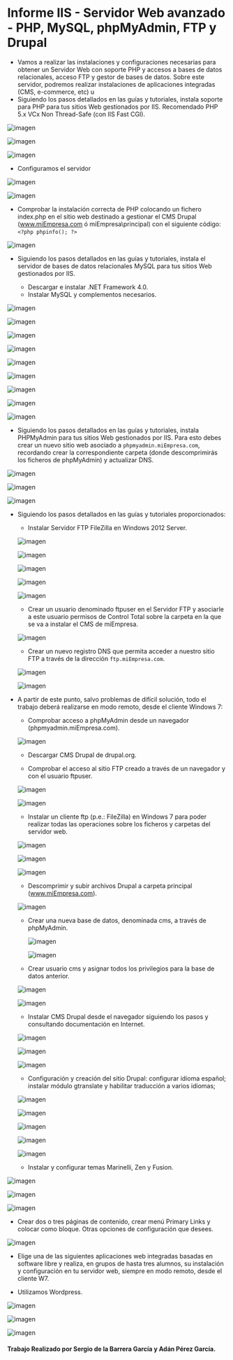 # Informe IIS - Servidor Web avanzado - PHP, MySQL, phpMyAdmin, FTP y Drupal

* Vamos a realizar las instalaciones y configuraciones necesarias para obtener un Servidor Web con soporte PHP y accesos a bases de datos relacionales, acceso FTP y gestor de bases de datos. Sobre este servidor, podremos realizar instalaciones de aplicaciones integradas (CMS, e-commerce, etc)
u
* Siguiendo los pasos detallados en las guías y tutoriales, instala soporte para PHP para tus sitios Web gestionados por IIS. Recomendado PHP 5.x VCx Non Thread-Safe (con IIS Fast CGI).

![imagen](./img/000150.png)

![imagen](./img/000151.png)

![imagen](./img/000152.png)

* Configuramos el servidor

![imagen](./img/000153.png)

![imagen](./img/000154.png)

* Comprobar la instalación correcta de PHP colocando un fichero index.php en el sitio web destinado
a gestionar el CMS Drupal (www.miEmpresa.com ó miEmpresa\principal) con el siguiente código:
`<?php phpinfo(); ?>`

![imagen](./img/000155.png)

* Siguiendo los pasos detallados en las guías y tutoriales, instala el servidor de bases de datos relacionales MySQL para tus sitios Web gestionados por IIS.

  * Descargar e instalar .NET Framework 4.0.
  * Instalar MySQL y complementos necesarios.

![imagen](./img/000156.png)

![imagen](./img/000157.png)

![imagen](./img/000158.png)

![imagen](./img/000159.png)

![imagen](./img/000160.png)

![imagen](./img/000161.png)

![imagen](./img/000162.png)

![imagen](./img/000163.png)

![imagen](./img/000164.png)

* Siguiendo los pasos detallados en las guías y tutoriales, instala PHPMyAdmin para tus sitios Web gestionados por IIS. Para esto debes crear un nuevo sitio web asociado a `phpmyadmin.miEmpresa.com`, recordando crear la correspondiente carpeta (donde descomprimirás los ficheros de phpMyAdmin) y actualizar DNS.

![imagen](./img/000165.png)

![imagen](./img/000166.png)

![imagen](./img/000167.png)

* Siguiendo los pasos detallados en las guías y tutoriales proporcionados:
  * Instalar Servidor FTP FileZilla en Windows 2012 Server.

  ![imagen](./img/000144.png)

  ![imagen](./img/000145.png)

  ![imagen](./img/000146.png)

  ![imagen](./img/000147.png)

  ![imagen](./img/000148.png)

  * Crear un usuario denominado ftpuser en el Servidor FTP y asociarle a este usuario permisos de Control Total sobre la carpeta en la que se va a instalar el CMS de miEmpresa.

  ![imagen](./img/000168.png)

  *  Crear un nuevo registro DNS que permita acceder a nuestro sitio FTP a través de la dirección `ftp.miEmpresa.com`.

  ![imagen](./img/000170.png)

  ![imagen](./img/000172.png)

* A partir de este punto, salvo problemas de difícil solución, todo el trabajo deberá realizarse en modo remoto, desde el cliente Windows 7:
  * Comprobar acceso a phpMyAdmin desde un navegador (phpmyadmin.miEmpresa.com).

  ![imagen](./img/000167.png)  
  * Descargar CMS Drupal de drupal.org.

  * Comprobar el acceso al sitio FTP creado a través de un navegador y con el usuario ftpuser.

  ![imagen](./img/captura1.png)

  ![imagen](./img/captura2.png)
  * Instalar un cliente ftp (p.e.: FileZilla) en Windows 7 para poder realizar todas las operaciones sobre los ficheros y carpetas del servidor web.

  ![imagen](./img/000173.png)

  ![imagen](./img/000174.png)

  ![imagen](./img/000175.png)

  * Descomprimir y subir archivos Drupal a carpeta principal (www.miEmpresa.com).

  ![imagen](./img/000176.png)

  * Crear una nueva base de datos, denominada cms, a través de phpMyAdmin.

    ![imagen](./img/000177.png)

    ![imagen](./img/000178.png)
  * Crear usuario cms y asignar todos los privilegios para la base de datos anterior.

  ![imagen](./img/000179.png)

  ![imagen](./img/000180.png)

  * Instalar CMS Drupal desde el navegador siguiendo los pasos y consultando documentación en Internet.

  ![imagen](./img/000181.png)

  ![imagen](./img/000182.png)

  ![imagen](./img/000183.png)

  * Configuración y creación del sitio Drupal: configurar idioma español; instalar módulo gtranslate y habilitar traducción a varios idiomas;

  ![imagen](./img/000184.png)

  ![imagen](./img/000185.png)

  ![imagen](./img/000186.png)

  ![imagen](./img/000187.png)

  ![imagen](./img/000188.png)

  * Instalar y configurar temas Marinelli, Zen y Fusion.

![imagen](./img/000189.png)

![imagen](./img/000190.png)

![imagen](./img/000191.png)
  * Crear dos o tres páginas de contenido, crear menú Primary Links y colocar como bloque. Otras opciones de configuración que desees.  

  ![imagen](./img/000192.png)

  * Elige una de las siguientes aplicaciones web integradas basadas en software libre y realiza, en grupos de hasta tres alumnos, su instalación y configuración en tu servidor web, siempre en modo remoto, desde el cliente W7.

  * Utilizamos Wordpress.

  ![imagen](./img/000193.png)

  ![imagen](./img/000194.png)

  ![imagen](./img/000195.png)

#### Trabajo Realizado por Sergio de la Barrera García y Adán Pérez García.
